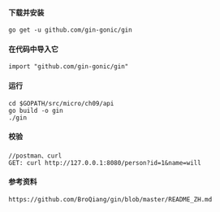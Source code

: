 #### 下载并安装
```
go get -u github.com/gin-gonic/gin
```

#### 在代码中导入它
```
import "github.com/gin-gonic/gin"
```

#### 运行
```
cd $GOPATH/src/micro/ch09/api
go build -o gin
./gin
```

#### 校验
```
//postman、curl
GET: curl http://127.0.0.1:8080/person?id=1&name=will
```

#### 参考资料
```
https://github.com/BroQiang/gin/blob/master/README_ZH.md
```
